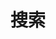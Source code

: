 ---
title: "搜索"
slug: "search"
layout: "search"
outputs:
    - html
    - json
menu:
    main:
        weight: -40
        params: 
            icon: search
---